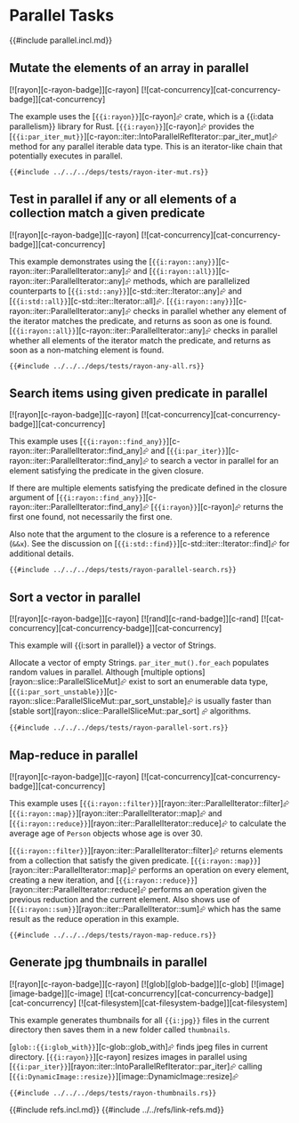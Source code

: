 # Parallel Tasks

{{#include parallel.incl.md}}

## Mutate the elements of an array in parallel

[![rayon][c-rayon-badge]][c-rayon]  [![cat-concurrency][cat-concurrency-badge]][cat-concurrency]

The example uses the [`{{i:rayon}}`][c-rayon]⮳ crate, which is a {{i:data parallelism}} library for Rust.
[`{{i:rayon}}`][c-rayon]⮳ provides the [`{{i:par_iter_mut}}`][c-rayon::iter::IntoParallelRefIterator::par_iter_mut]⮳ method for any parallel iterable data type. This is an iterator-like chain that potentially executes in parallel.

```rust,editable
{{#include ../../../deps/tests/rayon-iter-mut.rs}}
```

## Test in parallel if any or all elements of a collection match a given predicate

[![rayon][c-rayon-badge]][c-rayon]  [![cat-concurrency][cat-concurrency-badge]][cat-concurrency]

This example demonstrates using the [`{{i:rayon::any}}`][c-rayon::iter::ParallelIterator::any]⮳ and [`{{i:rayon::all}}`][c-rayon::iter::ParallelIterator::any]⮳ methods, which are parallelized counterparts to [`{{i:std::any}}`][c-std::iter::Iterator::any]⮳ and [`{{i:std::all}}`][c-std::iter::Iterator::all]⮳. [`{{i:rayon::any}}`][c-rayon::iter::ParallelIterator::any]⮳ checks in parallel whether any element of the iterator matches the predicate, and returns as soon as one is found. [`{{i:rayon::all}}`][c-rayon::iter::ParallelIterator::any]⮳ checks in parallel whether all elements of the iterator match the predicate, and returns as soon as a non-matching element is found.

```rust,editable
{{#include ../../../deps/tests/rayon-any-all.rs}}
```

## Search items using given predicate in parallel

[![rayon][c-rayon-badge]][c-rayon]  [![cat-concurrency][cat-concurrency-badge]][cat-concurrency]

This example uses [`{{i:rayon::find_any}}`][c-rayon::iter::ParallelIterator::find_any]⮳ and [`{{i:par_iter}}`][c-rayon::iter::ParallelIterator::find_any]⮳ to search a vector in parallel for an element satisfying the predicate in the given closure.

If there are multiple elements satisfying the predicate defined in the closure argument of [`{{i:rayon::find_any}}`][c-rayon::iter::ParallelIterator::find_any]⮳ [`{{i:rayon}}`][c-rayon]⮳ returns the first one found, not necessarily the first one.

Also note that the argument to the closure is a reference to a reference (`&&x`). See the discussion on [`{{i:std::find}}`][c-std::iter::Iterator::find]⮳ for additional details.

```rust,editable
{{#include ../../../deps/tests/rayon-parallel-search.rs}}
```

## Sort a vector in parallel

[![rayon][c-rayon-badge]][c-rayon]  [![rand][c-rand-badge]][c-rand]  [![cat-concurrency][cat-concurrency-badge]][cat-concurrency]

This example will {{i:sort in parallel}} a vector of Strings.

Allocate a vector of empty Strings. `par_iter_mut().for_each` populates random values in parallel. Although [multiple options][rayon::slice::ParallelSliceMut]⮳
exist to sort an enumerable data type, [`{{i:par_sort_unstable}}`][c-rayon::slice::ParallelSliceMut::par_sort_unstable]⮳ is usually faster than [stable sort][rayon::slice::ParallelSliceMut::par_sort] ⮳ algorithms.

```rust,editable
{{#include ../../../deps/tests/rayon-parallel-sort.rs}}
```

## Map-reduce in parallel

[![rayon][c-rayon-badge]][c-rayon]  [![cat-concurrency][cat-concurrency-badge]][cat-concurrency]

This example uses [`{{i:rayon::filter}}`][rayon::iter::ParallelIterator::filter]⮳ [`{{i:rayon::map}}`][rayon::iter::ParallelIterator::map]⮳ and [`{{i:rayon::reduce}}`][rayon::iter::ParallelIterator::reduce]⮳ to calculate the average age of `Person` objects whose age is over 30.

[`{{i:rayon::filter}}`][rayon::iter::ParallelIterator::filter]⮳ returns elements from a collection that satisfy the given predicate. [`{{i:rayon::map}}`][rayon::iter::ParallelIterator::map]⮳ performs an operation on every element, creating a new iteration, and [`{{i:rayon::reduce}}`][rayon::iter::ParallelIterator::reduce]⮳ performs an operation given the previous reduction and the current element. Also shows use of [`{{i:rayon::sum}}`][rayon::iter::ParallelIterator::sum]⮳ which has the same result as the reduce operation in this example.

```rust,editable
{{#include ../../../deps/tests/rayon-map-reduce.rs}}
```

## Generate jpg thumbnails in parallel

[![rayon][c-rayon-badge]][c-rayon]  [![glob][glob-badge]][c-glob]  [![image][image-badge]][c-image]  [![cat-concurrency][cat-concurrency-badge]][cat-concurrency]  [![cat-filesystem][cat-filesystem-badge]][cat-filesystem]

This example generates thumbnails for all `{{i:jpg}}` files in the current directory then saves them in a new folder called `thumbnails`.

[`glob::{{i:glob_with}}`][c-glob::glob_with]⮳ finds jpeg files in current directory. [`{{i:rayon}}`][c-rayon] resizes images in parallel using [`{{i:par_iter}}`][rayon::iter::IntoParallelRefIterator::par_iter]⮳ calling [`{{i:DynamicImage::resize}}`][image::DynamicImage::resize]⮳

```rust,editable,no_run
{{#include ../../../deps/tests/rayon-thumbnails.rs}}
```

{{#include refs.incl.md}}
{{#include ../../refs/link-refs.md}}
